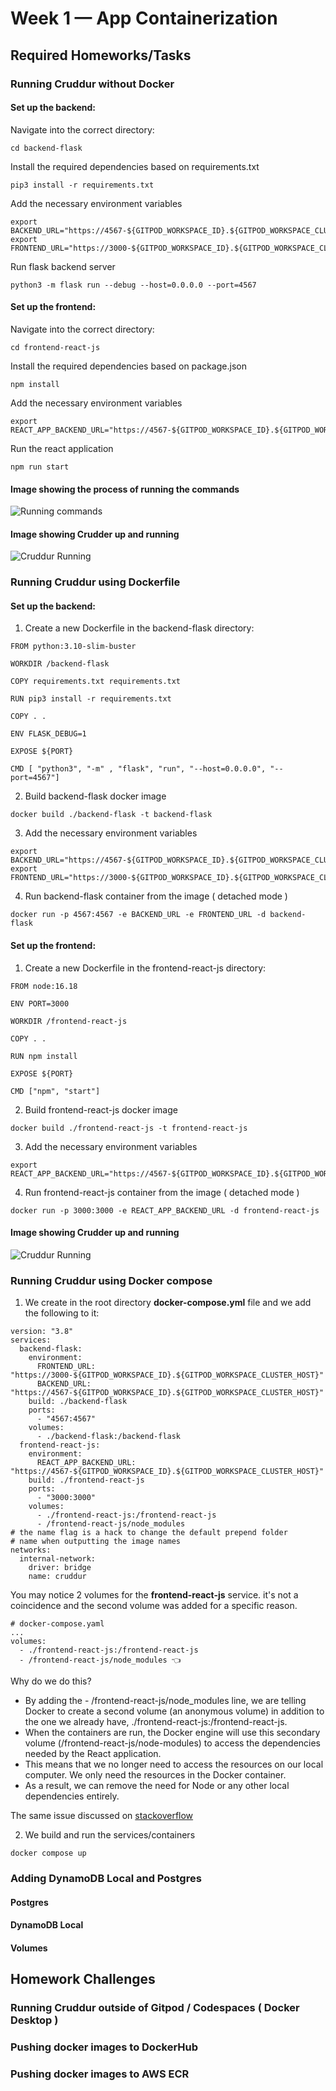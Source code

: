 # Week 1 — App Containerization

## Required Homeworks/Tasks

### Running Cruddur without Docker

#### Set up the backend:

Navigate into the correct directory:
```
cd backend-flask
```
Install the required dependencies based on requirements.txt
```
pip3 install -r requirements.txt
```
Add the necessary environment variables
```
export BACKEND_URL="https://4567-${GITPOD_WORKSPACE_ID}.${GITPOD_WORKSPACE_CLUSTER_HOST}"
export FRONTEND_URL="https://3000-${GITPOD_WORKSPACE_ID}.${GITPOD_WORKSPACE_CLUSTER_HOST}"
```
Run flask backend server
```
python3 -m flask run --debug --host=0.0.0.0 --port=4567
```

#### Set up the frontend:

Navigate into the correct directory:
```
cd frontend-react-js
```
Install the required dependencies based on package.json
```
npm install
```
Add the necessary environment variables
```
export REACT_APP_BACKEND_URL="https://4567-${GITPOD_WORKSPACE_ID}.${GITPOD_WORKSPACE_CLUSTER_HOST}"
```
Run the react application
```
npm run start
```
#### Image showing the process of running the commands
![Running commands](assets/week1/without-docker-1.PNG)
#### Image showing Crudder up and running
![Cruddur Running](assets/week1/without-docker-2.PNG)

### Running Cruddur using Dockerfile

#### Set up the backend:

1. Create a new Dockerfile in the backend-flask directory:
```
FROM python:3.10-slim-buster

WORKDIR /backend-flask

COPY requirements.txt requirements.txt

RUN pip3 install -r requirements.txt

COPY . .

ENV FLASK_DEBUG=1

EXPOSE ${PORT}

CMD [ "python3", "-m" , "flask", "run", "--host=0.0.0.0", "--port=4567"]
```

2. Build backend-flask docker image

```
docker build ./backend-flask -t backend-flask
```
3. Add the necessary environment variables

```
export BACKEND_URL="https://4567-${GITPOD_WORKSPACE_ID}.${GITPOD_WORKSPACE_CLUSTER_HOST}"
export FRONTEND_URL="https://3000-${GITPOD_WORKSPACE_ID}.${GITPOD_WORKSPACE_CLUSTER_HOST}"
```

4. Run backend-flask container from the image ( detached mode )

```
docker run -p 4567:4567 -e BACKEND_URL -e FRONTEND_URL -d backend-flask
```

#### Set up the frontend:

1. Create a new Dockerfile in the frontend-react-js directory:

```
FROM node:16.18

ENV PORT=3000

WORKDIR /frontend-react-js

COPY . .

RUN npm install

EXPOSE ${PORT}

CMD ["npm", "start"]
```

2. Build frontend-react-js docker image

```
docker build ./frontend-react-js -t frontend-react-js
```

3. Add the necessary environment variables

```
export REACT_APP_BACKEND_URL="https://4567-${GITPOD_WORKSPACE_ID}.${GITPOD_WORKSPACE_CLUSTER_HOST}"
```

4. Run frontend-react-js container from the image ( detached mode )

```
docker run -p 3000:3000 -e REACT_APP_BACKEND_URL -d frontend-react-js
```

#### Image showing Crudder up and running
![Cruddur Running](assets/week1/with-docker-1.PNG)

### Running Cruddur using Docker compose

1. We create in the root directory **docker-compose.yml** file and we add the following to it:

```
version: "3.8"
services:
  backend-flask:
    environment:
      FRONTEND_URL: "https://3000-${GITPOD_WORKSPACE_ID}.${GITPOD_WORKSPACE_CLUSTER_HOST}"
      BACKEND_URL: "https://4567-${GITPOD_WORKSPACE_ID}.${GITPOD_WORKSPACE_CLUSTER_HOST}"
    build: ./backend-flask
    ports:
      - "4567:4567"
    volumes:
      - ./backend-flask:/backend-flask
  frontend-react-js:
    environment:
      REACT_APP_BACKEND_URL: "https://4567-${GITPOD_WORKSPACE_ID}.${GITPOD_WORKSPACE_CLUSTER_HOST}"
    build: ./frontend-react-js
    ports:
      - "3000:3000"
    volumes:
      - ./frontend-react-js:/frontend-react-js
      - /frontend-react-js/node_modules
# the name flag is a hack to change the default prepend folder
# name when outputting the image names
networks: 
  internal-network:
    driver: bridge
    name: cruddur
```
You may notice 2 volumes for the **frontend-react-js** service. it's not a coincidence and the second volume was added for a specific reason.

```
# docker-compose.yaml
...
volumes:
  - ./frontend-react-js:/frontend-react-js
  - /frontend-react-js/node_modules 👈
```

Why do we do this?
- By adding the - /frontend-react-js/node_modules line, we are telling Docker to create a second volume (an anonymous volume) in addition to the one we already have, ./frontend-react-js:/frontend-react-js.
- When the containers are run, the Docker engine will use this secondary volume (/frontend-react-js/node-modules) to access the dependencies needed by the React application.
- This means that we no longer need to access the resources on our local computer. We only need the resources in the Docker container.
- As a result, we can remove the need for Node or any other local dependencies entirely.

The same issue discussed on [stackoverflow](https://stackoverflow.com/questions/30043872/docker-compose-node-modules-not-present-in-a-volume-after-npm-install-succeeds)

2. We build and run the services/containers

```
docker compose up
```

### Adding DynamoDB Local and Postgres

#### Postgres

#### DynamoDB Local

#### Volumes

## Homework Challenges

### Running Cruddur outside of Gitpod / Codespaces ( Docker Desktop )

### Pushing docker images to DockerHub

### Pushing docker images to AWS ECR
